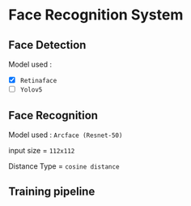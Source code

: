 # Face Recognition System

## Face Detection

Model used : 
- [x] `Retinaface`
- [ ] `Yolov5`

## Face Recognition

Model used : `Arcface (Resnet-50)`

input size = `112x112`

Distance Type = `cosine distance` 

## Training pipeline

